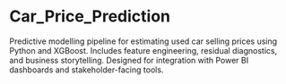 # Car_Price_Prediction
Predictive modelling pipeline for estimating used car selling prices using Python and XGBoost. Includes feature engineering, residual diagnostics, and business storytelling. Designed for integration with Power BI dashboards and stakeholder-facing tools.
